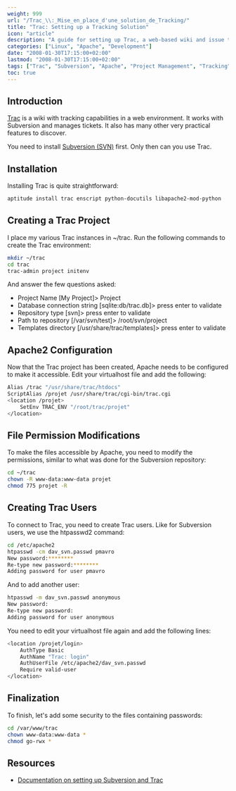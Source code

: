 ```yaml
---
weight: 999
url: "/Trac_\\:_Mise_en_place_d'une_solution_de_Tracking/"
title: "Trac: Setting up a Tracking Solution"
icon: "article"
description: "A guide for setting up Trac, a web-based wiki and issue tracking system that integrates with Subversion for project management."
categories: ["Linux", "Apache", "Development"]
date: "2008-01-30T17:15:00+02:00"
lastmod: "2008-01-30T17:15:00+02:00"
tags: ["Trac", "Subversion", "Apache", "Project Management", "Tracking", "Development", "Web Application"]
toc: true
---
```


## Introduction

[Trac](https://trac.edgewall.org/) is a wiki with tracking capabilities in a web environment. It works with Subversion and manages tickets. It also has many other very practical features to discover.

You need to install [Subversion (SVN)](Installation_et_configuration_d'un_repository_SVN.html) first. Only then can you use Trac.

## Installation

Installing Trac is quite straightforward:

```bash
aptitude install trac enscript python-docutils libapache2-mod-python
```

## Creating a Trac Project

I place my various Trac instances in ~/trac. Run the following commands to create the Trac environment:

```bash
mkdir ~/trac
cd trac
trac-admin project initenv
```

And answer the few questions asked:

* Project Name [My Project]> Project
* Database connection string [sqlite:db/trac.db]> press enter to validate
* Repository type [svn]> press enter to validate
* Path to repository [/var/svn/test]> /root/svn/project
* Templates directory [/usr/share/trac/templates]> press enter to validate

## Apache2 Configuration

Now that the Trac project has been created, Apache needs to be configured to make it accessible. Edit your virtualhost file and add the following:

```bash
Alias /trac "/usr/share/trac/htdocs"
ScriptAlias /projet /usr/share/trac/cgi-bin/trac.cgi
<location /projet>
    SetEnv TRAC_ENV "/root/trac/projet"
</location>
```

## File Permission Modifications

To make the files accessible by Apache, you need to modify the permissions, similar to what was done for the Subversion repository:

```bash
cd ~/trac
chown -R www-data:www-data projet
chmod 775 projet -R
```

## Creating Trac Users

To connect to Trac, you need to create Trac users. Like for Subversion users, we use the htpasswd2 command:

```bash
cd /etc/apache2
htpasswd -cm dav_svn.passwd pmavro
New password:********
Re-type new password:********
Adding password for user pmavro
```

And to add another user:

```bash
htpasswd -m dav_svn.passwd anonymous
New password:
Re-type new password:
Adding password for user anonymous
```

You need to edit your virtualhost file again and add the following lines:

```bash
<location /projet/login>
    AuthType Basic
    AuthName "Trac: login"
    AuthUserFile /etc/apache2/dav_svn.passwd
    Require valid-user
</location>
```

## Finalization

To finish, let's add some security to the files containing passwords:

```bash
cd /var/www/trac
chown www-data:www-data *
chmod go-rwx *
```

## Resources
- [Documentation on setting up Subversion and Trac](/pdf/trac.pdf)
